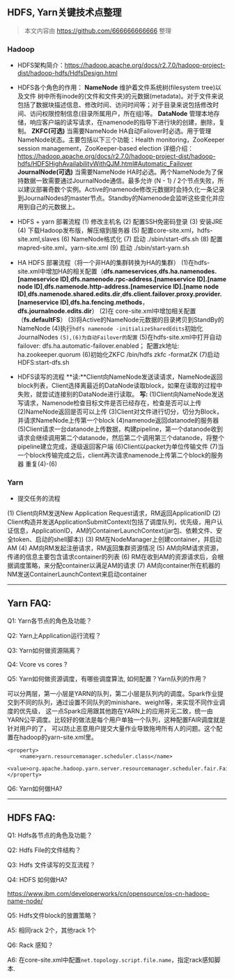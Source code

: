 ## HDFS, Yarn关键技术点整理

> 本文内容由 https://github.com/666666666666 整理 

### Hadoop

* HDFS架构简介：https://hadoop.apache.org/docs/r2.7.0/hadoop-project-dist/hadoop-hdfs/HdfsDesign.html
 
* HDFS各个角色的作用：
  **NameNode**
维护着文件系统树(filesystem tree)以及文件 树中所有inode的(文件和文件夹)的元数据(metadata)。对于文件来说包括了数据块描述信息、修改时间、访问时间等；对于目录来说包括修改时间、访问权限控制信息(目录所属用户，所在组)等。
 **DataNode**
管理本地存储，响应客户端的读写请求，在namenode的指导下进行块的创建，删除，复制。
 **ZKFC(可选)**
当需要NameNode HA自动Failover时必选。用于管理NameNode状态。主要包括以下三个功能：Health monitoring，ZooKeeper session management，ZooKeeper-based election
详细介绍：https://hadoop.apache.org/docs/r2.7.0/hadoop-project-dist/hadoop-hdfs/HDFSHighAvailabilityWithQJM.html#Automatic_Failover
 **JournalNode(可选)**
 当需要NameNode HA时必选。两个NameNode为了保持数据一致需要通过JournalNode通信。最多允许 (N - 1) / 2个节点失败，所以建议部署奇数个实例。Active的namenode修改元数据时会持久化一条记录到JournalNodes的master节点。Standby的Namenode会监听这些变化并应用到自己的元数据上。
 
* HDFS + yarn 部署流程
 (1) 修改主机名
 (2) 配置SSH免密码登录
 (3) 安装JRE
 (4) 下载Hadoop发布版，解压缩到服务器
 (5) 配置core-site.xml，hdfs-site.xml,slaves
 (6) NameNode格式化
 (7) 启动 ./sbin/start-dfs.sh
 (8) 配置mapred-site.xml，yarn-site.xml
 (9) 启动 ./sbin/start-yarn.sh
 
* HA HDFS 部署流程（将一个非HA的集群转换为HA的集群）
 (1)在hdfs-site.xml中增加HA的相关配置（**dfs.nameservices**,**dfs.ha.namenodes.[nameservice ID]**,**dfs.namenode.rpc-address.[nameservice ID].[name node ID]**,**dfs.namenode.http-address.[nameservice ID].[name node ID]**,**dfs.namenode.shared.edits.dir**,**dfs.client.failover.proxy.provider.[nameservice ID]**,**dfs.ha.fencing.methods**，**dfs.journalnode.edits.dir**）
 (2)在 core-site.xml中增加相关配置（**fs.defaultFS**）
 (3)将Active的NameNode元数据的目录拷贝到StandBy的NameNode
 (4)执行`hdfs namenode -initializeSharedEdits`初始化JournalNodes
 `(5),(6)为自动Failover的配置`
 (5)在hdfs-site.xml中打开自动failover:
 dfs.ha.automatic-failover.enabled；
 配置zk地址:
 ha.zookeeper.quorum
 (6)初始化ZKFC
 /bin/hdfs zkfc -formatZK
 (7)启动HDFS:start-dfs.sh
 
* HDFS读写的流程 
**读:**Client向NameNode发送读请求，NameNode返回block列表，Client选择离最近的DataNode读取block，如果在读取的过程中失败，就尝试连接别的DataNode进行读取。
**写:**
(1)Client向NameNode发送写请求，Namenode检查目标文件是否已经存在，检查是否可以上传
(2)NameNode返回是否可以上传
(3)Client对文件进行切分，切分为Block，并请求NameNode上传第一个block
(4)namenode返回datanode的服务器
(5)Client请求一台datanode上传数据，构建pipeline，第一个datanode收到请求会继续调用第二个datanode，然后第二个调用第三个datanode，将整个pipeline建立完成，逐级返回客户端
(6)Client以packet为单位传输文件
(7)当一个block传输完成之后，client再次请求namenode上传第二个block的服务器 重复(4)-(6)
 
### Yarn

* 提交任务的流程

(1) Client向RM发送New Application Request请求，RM返回ApplicationID
(2) Client构造并发送ApplicationSubmitContext(包括了调度队列，优先级，用户认证信息，ApplicationID，AM的ContainerLaunchContext(jar包、依赖文件、安全token、启动的shell脚本))
(3) RM在NodeManager上创建container，并启动AM
(4) AM向RM发起注册请求，RM返回集群资源情况
(5) AM向RM请求资源，传递的信息主要包含请求container的列表
(6) RM在收到AM的资源请求后，会根据调度策略，来分配container以满足AM的请求
(7) AM向container所在机器的NM发送ContainerLaunchContext来启动container


---

## Yarn FAQ:

Q1: Yarn各节点的角色及功能？

Q2: Yarn上Application运行流程？

Q3: Yarn如何做资源隔离？

Q4: Vcore vs cores ?

Q5: Yarn如何做资源调度，有哪些调度算法, 如何配置？Yarn队列的作用？

可以分两层，第一小层是YARN的队列，第二小层是队列内的调度。Spark作业提交到不同的队列，通过设置不同队列的minishare、weight等，来实现不同作业调度的优先级，
这一点Spark应用跟其他跑在YARN上的应用并无二致，统一由YARN公平调度。比较好的做法是每个用户单独一个队列，这种配置FAIR调度就是针对用户的了，
可以防止恶意用户提交大量作业导致拖垮所有人的问题。这个配置在hadoop的yarn-site.xml里。

```
<property>
    <name>yarn.resourcemanager.scheduler.class</name>
    <value>org.apache.hadoop.yarn.server.resourcemanager.scheduler.fair.FairScheduler</value>
</property>
```

Q6: Yarn如何做HA?

---

## HDFS FAQ:

Q1: Hdfs各节点的角色及功能？

Q2: Hdfs File的文件结构？

Q3: Hdfs 文件读写的交互流程？

Q4: HDFS 如何做HA?

https://www.ibm.com/developerworks/cn/opensource/os-cn-hadoop-name-node/

Q5: Hdfs文件block的放置策略？

A5: 相同rack 2个，其他rack 1个

Q6: Rack 感知？

A6: 在core-site.xml中配置`net.topology.script.file.name`，指定rack感知脚本.
